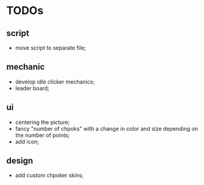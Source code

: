 # TODOs

## script

* move script to separate file;

## mechanic

* develop idle clicker mechanics;
* leader board;

## ui

* centering the picture;
* fancy "number of chpoks" with a change in color and size depending on the number of points;
* add icon;

## design

* add custom chpoker skins;
